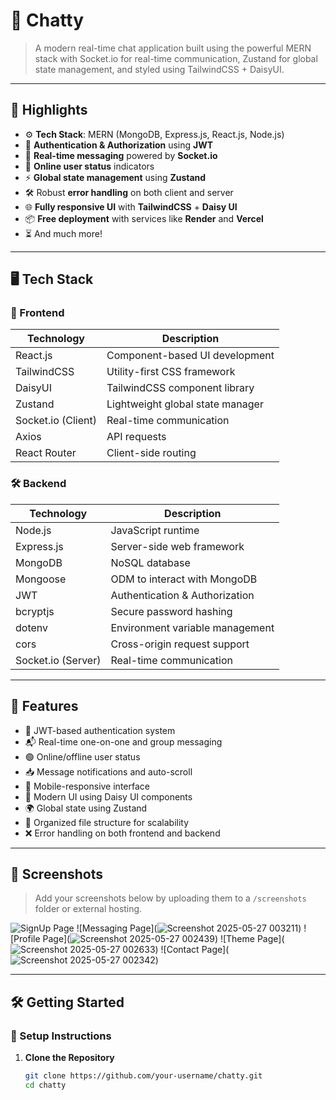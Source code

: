 # 💬 Chatty

> A modern real-time chat application built using the powerful MERN stack with Socket.io for real-time communication, Zustand for global state management, and styled using TailwindCSS + DaisyUI.

---

## 🌟 Highlights

- ⚙️ **Tech Stack**: MERN (MongoDB, Express.js, React.js, Node.js)
- 🎃 **Authentication & Authorization** using **JWT**
- 👾 **Real-time messaging** powered by **Socket.io**
- 🚀 **Online user status** indicators
- ⚡ **Global state management** using **Zustand**
- 🛠️ Robust **error handling** on both client and server
- 🌐 **Fully responsive UI** with **TailwindCSS** + **Daisy UI**
- 📦 **Free deployment** with services like **Render** and **Vercel**
- ⏳ And much more!

---

## 🖥️ Tech Stack

### 🧩 Frontend
| Technology     | Description                           |
|----------------|---------------------------------------|
| React.js       | Component-based UI development        |
| TailwindCSS    | Utility-first CSS framework           |
| DaisyUI        | TailwindCSS component library         |
| Zustand        | Lightweight global state manager      |
| Socket.io (Client) | Real-time communication           |
| Axios          | API requests                          |
| React Router   | Client-side routing                   |

### 🛠️ Backend
| Technology     | Description                           |
|----------------|---------------------------------------|
| Node.js        | JavaScript runtime                    |
| Express.js     | Server-side web framework             |
| MongoDB        | NoSQL database                        |
| Mongoose       | ODM to interact with MongoDB          |
| JWT            | Authentication & Authorization        |
| bcryptjs       | Secure password hashing               |
| dotenv         | Environment variable management       |
| cors           | Cross-origin request support          |
| Socket.io (Server) | Real-time communication           |

---

## 🚀 Features

- 🔐 JWT-based authentication system
- 📬 Real-time one-on-one and group messaging
- 🟢 Online/offline user status
- 📥 Message notifications and auto-scroll
- 📱 Mobile-responsive interface
- 🎨 Modern UI using Daisy UI components
- 🌍 Global state using Zustand
- 🧩 Organized file structure for scalability
- ❌ Error handling on both frontend and backend

---

## 📸 Screenshots

> Add your screenshots below by uploading them to a `/screenshots` folder or external hosting.

![SignUp Page](![image](https://github.com/user-attachments/assets/230d0b9c-7457-48a8-acd2-7f4aca777a70))
![Messaging Page](![Screenshot 2025-05-27 003211](https://github.com/user-attachments/assets/e73e1556-c192-4fe6-bb39-c3d8fc48b490))
![Profile Page](![Screenshot 2025-05-27 002439](https://github.com/user-attachments/assets/61d6043f-e057-4883-914b-772e6a81c155))
![Theme Page](![Screenshot 2025-05-27 002633](https://github.com/user-attachments/assets/141daaec-74da-4c3c-942f-4763fd0cb8cd))
![Contact Page](![Screenshot 2025-05-27 002342](https://github.com/user-attachments/assets/e9c01e25-bbed-48d2-8381-fce41e76c9f8))


---

## 🛠️ Getting Started

### 🔧 Setup Instructions

1. **Clone the Repository**
   ```bash
   git clone https://github.com/your-username/chatty.git
   cd chatty
